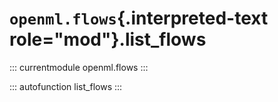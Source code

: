 # `openml.flows`{.interpreted-text role="mod"}.list_flows

::: currentmodule
openml.flows
:::

::: autofunction
list_flows
:::

<div class="clearer"></div>
